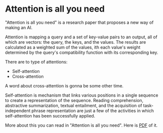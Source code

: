 # Attention is all you need
"Attention is all you need" is a research paper that proposes a new way of making an AI.

Attention is mapping a query and a set of key-value pairs to an output, all of which are vectors: the query, the keys, and the values.
The results are calculated as a weighted sum of the values, ith each value's weight determined by the query's compatibility function with its corresponding key.

There are to type of attentions:
- Self-attention
- Cross-attention

A word about cross-attention is gonna be some other time.

Self-attention is mechanism that links various positions in a single sequence to create a representation of the sequence.
Reading comprehension, abstractive summarization, textual entailment, and the acquisition of task-independent phrase representation are just a few of the activities in which self-attention has been successfully applied.

More about this you can read in "Attention is all you need". Here is [PDF](/pdf/Attention_is_all_you_need.pdf) of it.
